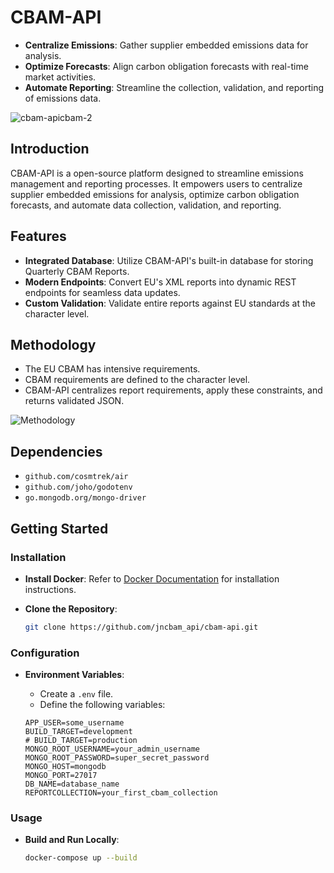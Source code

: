 # CBAM-API 

- **Centralize Emissions**: Gather supplier embedded emissions data for analysis.
- **Optimize Forecasts**: Align carbon obligation forecasts with real-time market activities.
- **Automate Reporting**: Streamline the collection, validation, and reporting of emissions data.
  
![cbam-apicbam-2](https://github.com/JNDUNLAP/cbam-api/assets/125301054/3ccfc631-f328-48fd-9d5f-b17b909e2e46)

## Introduction

CBAM-API is a open-source platform designed to streamline emissions management and reporting processes. It empowers users to centralize supplier embedded emissions for analysis, optimize carbon obligation forecasts, and automate data collection, validation, and reporting.

## Features

- **Integrated Database**: Utilize CBAM-API's built-in database for storing Quarterly CBAM Reports.
- **Modern Endpoints**: Convert EU's XML reports into dynamic REST endpoints for seamless data updates.
- **Custom Validation**: Validate entire reports against EU standards at the character level.


## Methodology

- The EU CBAM has intensive requirements.
- CBAM requirements are defined to the character level.
- CBAM-API centralizes report  requirements, apply these constraints, and returns validated JSON.

![Methodology](https://github.com/JNDUNLAP/cbam-api/assets/125301054/c6177062-d6f3-4b6d-b10d-7e9dba8f021d)

## Dependencies

- `github.com/cosmtrek/air`
- `github.com/joho/godotenv`
- `go.mongodb.org/mongo-driver`



## Getting Started

### Installation

- **Install Docker**: Refer to [Docker Documentation](https://docs.docker.com/engine/install/) for installation instructions.

- **Clone the Repository**:

    ```sh
    git clone https://github.com/jncbam_api/cbam-api.git
    ```

### Configuration

- **Environment Variables**:

    - Create a `.env` file.
    - Define the following variables:

    ```env
    APP_USER=some_username
    BUILD_TARGET=development
    # BUILD_TARGET=production
    MONGO_ROOT_USERNAME=your_admin_username
    MONGO_ROOT_PASSWORD=super_secret_password
    MONGO_HOST=mongodb
    MONGO_PORT=27017
    DB_NAME=database_name
    REPORTCOLLECTION=your_first_cbam_collection
    ```

### Usage

- **Build and Run Locally**:

    ```sh
    docker-compose up --build
    ```

